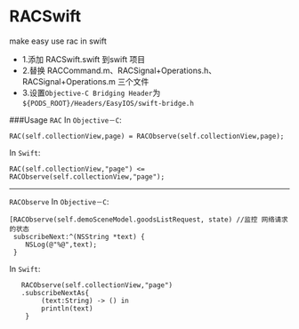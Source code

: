 RACSwift
========

make easy use rac in swift

* 1.添加 RACSwift.swift 到swift 项目
* 2.替换 RACCommand.m、RACSignal+Operations.h、RACSignal+Operations.m 三个文件
* 3.设置`Objective-C Bridging Header`为`${PODS_ROOT}/Headers/EasyIOS/swift-bridge.h`


###Usage
`RAC` In `Objective－C`:

	RAC(self.collectionView,page) = RACObserve(self.collectionView,page);

In `Swift`:

	RAC(self.collectionView,"page") <= RACObserve(self.collectionView,"page");
	
___
    
`RACObserve` In `Objective－C`:
	
	[RACObserve(self.demoSceneModel.goodsListRequest, state) //监控 网络请求的状态
     subscribeNext:^(NSString *text) {
     	NSLog(@"%@",text);
     }

In `Swift`:

       RACObserve(self.collectionView,"page")
       .subscribeNextAs{
            (text:String) -> () in
            println(text)
        }